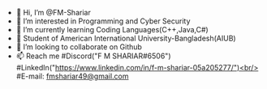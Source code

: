 - 👋 Hi, I’m @FM-Shariar
- 👀 I’m interested in Programming and Cyber Security
- 🌱 I’m currently learning Coding Languages(C++,Java,C#)
- 🌱 Student of American International University-Bangladesh(AIUB)
- 💞️ I’m looking to collaborate on Github
- 📫 Reach me #Discord("F M SHARIAR#6506")<br/>
     #LinkedIn("https://www.linkedin.com/in/f-m-shariar-05a205277/")<br/>
     #E-mail: fmshariar49@gmail.com

<!---
FM-Shariar/FM-Shariar is a ✨ special ✨ repository because its `README.md` (this file) appears on your GitHub profile.
You can click the Preview link to take a look at your changes.
--->
